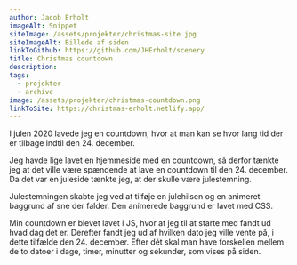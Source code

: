 ```yaml
---
author: Jacob Erholt
imageAlt: Snippet
siteImage: /assets/projekter/christmas-site.jpg
siteImageAlt: Billede af siden
linkToGithub: https://github.com/JHErholt/scenery
title: Christmas countdown
description:
tags:
  - projekter
  - archive
image: /assets/projekter/christmas-countdown.png
linkToSite: https://christmas-erholt.netlify.app/
---
```

<p>I julen 2020 lavede jeg en countdown, hvor at man kan se hvor lang tid der er tilbage indtil den 24. december.</P>

<p>Jeg havde lige lavet en hjemmeside med en countdown, så derfor tænkte jeg at det ville være spændende at lave en countdown til den 24. december. Da det var en juleside tænkte jeg, at der skulle være julestemning. </P>


<p>Julestemningen skabte jeg ved at tilføje en julehilsen og en animeret baggrund af sne der falder. Den animerede baggrund er lavet med CSS.</P>
<p>Min countdown er blevet lavet i JS, hvor at jeg til at starte med fandt ud hvad dag det er. Derefter fandt jeg ud af hvilken dato jeg ville vente på, i dette tilfælde den 24. december. Efter dét skal man have forskellen mellem de to datoer i dage, timer, minutter og sekunder, som vises på siden. </P>